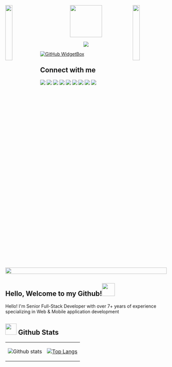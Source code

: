 <img align="left" src="https://user-images.githubusercontent.com/65187002/144930161-2f783401-8d27-4fdf-a2f7-cc0ba32f1f1f.gif" width="21%" style="display:inline;"><img align="right" src="https://user-images.githubusercontent.com/65187002/144930161-2f783401-8d27-4fdf-a2f7-cc0ba32f1f1f.gif" width="21%" style="display:inline;">
<p align="center"><img src="https://media.giphy.com/media/M9gbBd9nbDrOTu1Mqx/giphy.gif" width="100"/></p>

<p align="center">
  <a href="https://github.com/DenverCoder1/readme-typing-svg"><img src="https://readme-typing-svg.herokuapp.com?font=Time+New+Roman&color=cyan&size=40&center=true&vCenter=true&width=800&height=100&lines=Code+is+Life..&hearts;++;Analytical+and+Problem-Solving,;Adaptablility+and+Flexability,;Active+Learner/Researcher,;Love+to+learn+new+stuffs..<3"></a>
</p>

<div>
  
[![GitHub WidgetBox](https://github-widgetbox.vercel.app/api/profile?username=sanmega&data=followers,repositories,stars,commits&theme=viridescent)](https://github.com/sanmega)
</div>


<!-- <h3 align ="center"> <strong> Let`s Code.Build & FUN </strong> </h3>  -->

## Connect with me

<p align="left">
  <a href = "mailto:mega921008@gmail.com"><img src="https://img.shields.io/badge/-Gmail-%23333?style=for-the-badge&logo=gmail&logoColor=red"/></a>
  <a target="_blank" href = "https://www.linkedin.com/in/"><img src="https://img.shields.io/badge/-Linkedin-%23333?style=for-the-badge&logo=linkedin&logoColor=blue"/></a>
  <a target="_blank" href = "https://www.instagram.com/"><img src="https://img.shields.io/badge/-Instagram-%23333?style=for-the-badge&logo=instagram&logoColor=red"/></a>
  <a target="_blank" href = "https://www.facebook.com/"><img src="https://img.shields.io/badge/-Facebook-%23333?style=for-the-badge&logo=facebook&logoColor=blue"/></a>
  <a target="_blank" href = "https://twitter.com/"><img src="https://img.shields.io/badge/-Twitter-%23333?style=for-the-badge&logo=twitter&logoColor=blue"/></a>
  <a target="_blank" href = "https://discordapp.com/"><img src="https://img.shields.io/badge/-Discord-%23333?style=for-the-badge&logo=discord&logoColor=blue"/></a>
  <a target="_blank" href = ""><img src="https://img.shields.io/badge/-Telegram-%23333?style=for-the-badge&logo=telegram&logoColor=blue"/></a>
  <a target="_blank" href = ""><img src="https://img.shields.io/badge/-Skype-%23333?style=for-the-badge&logo=skype&logoColor=blue" /></a>
  <a href = ""><img src="https://img.shields.io/badge/-Slack-%23333?style=for-the-badge&logo=slack&logoColor=white" target="_blank"/></a>
<!--   https://discord.com/channels/1206443560690516069 -->
</p>

<img src="https://i.imgur.com/dBaSKWF.gif" height="20" width="100%">

<!--
[![Gmail](https://img.shields.io/badge/%20-Send%20Mail-black?color=14171A&labelColor=ef5350&logo=gmail&logoColor=ffffff&style=for-the-badge)](mailto:naz.yeasin@gmail.com)
[![LinkedIn](https://img.shields.io/badge/linkedin-%230077B5.svg?style=for-the-badge&logo=linkedin&logoColor=white)](https://www.linkedin.com/in/danieleverest0214/)
![](https://komarev.com/ghpvc/?username=danieleverest&color=brightgreen&style=for-the-badge)
[![Facebook](https://img.shields.io/badge/Facebook-%231877F2.svg?style=for-the-badge&logo=Facebook&logoColor=white)](https://facebook.com/yeazin.io)
![Discord](https://img.shields.io/badge/Discord-%235865F2.svg?style=for-the-badge&logo=discord&logoColor=white)
![Twitter](https://img.shields.io/badge/Twitter-%231DA1F2.svg?style=for-the-badge&logo=Twitter&logoColor=white)
-->


## Hello, Welcome to my Github!<img src="https://media.giphy.com/media/hvRJCLFzcasrR4ia7z/giphy.gif" width="40">

<p>Hello! I'm Senior Full-Stack Developer with over 7+ years of experience specializing in Web & Mobile application development</p>

<h2><img src="https://media.giphy.com/media/iY8CRBdQXODJSCERIr/giphy.gif" width="35"> Github Stats </h2>

 <table align="center" width="100%" height="100%" >
   <tr>
     <td>
       
![Github stats](https://github-readme-stats.vercel.app/api?username=sanmega&theme=radical&show_icons=true&count_private=true&hide=issues) </td>
     <td> [![Top Langs](https://github-readme-stats.vercel.app/api/top-langs/?username=sanmega&theme=radical&layout=compact)](https://github.com/sanmega) </td>
   </tr>
  </table>
  


<h2><img src="https://media2.giphy.com/media/QssGEmpkyEOhBCb7e1/giphy.gif?cid=ecf05e47a0n3gi1bfqntqmob8g9aid1oyj2wr3ds3mg700bl&rid=giphy.gif" width ="25"> Skills</h2>

- <b>Languages</b> : Golang, Java, Python, JavaScript, TypeScript
- <b>Web Frontend</b> : React.js, Next.js, Angular
- <b>Backend</b> : Node.js / Express, Golang, Java / Spring / Spring Boot, Python / Django / Flask / FastAPI
- <b>Database</b> : MySQL, MongoDB, PostgreSQL, MariaDB, SQLite
- <b>Libraries</b> : RefluxJS, React, React Redux, Vite, Next.js, jQuery UI, Bootstrap, jQuery, Material-TailwindCSS, Material UI, Antd, Backbone.js, HTML5 Canvas
- <b>Mobile App Cross-Platform, Hybrid</b> : React Native, Flutter
- <b>Tools</b> : Git, Webpack, Atom
- <b>UI/UX Design</b> : Figma, Adobe XD, Photoshop


## Languages & Tools

<h3 align="left">Front-end</h3>
<p align="left">
  <a href="https://skillicons.dev">
    <img src="https://techstack-generator.vercel.app/react-icon.svg" alt="icon" width="50" height="50" />
    <img src="https://techstack-generator.vercel.app/redux-icon.svg" alt="icon" width="50" height="50" />
    <img src="https://skillicons.dev/icons?i=angular,bootstrap,css,html" />
    <img src="https://techstack-generator.vercel.app/js-icon.svg" alt="icon"width="50" height="50" />
    <img src="https://techstack-generator.vercel.app/ts-icon.svg" alt="icon" width="50" height="50" />
    <img src="https://skillicons.dev/icons?i=jquery,nextjs,tailwindcss" />
   <img src="https://techstack-generator.vercel.app/sass-icon.svg" alt="icon" width="50" height="50" />
    <img src="https://techstack-generator.vercel.app/prettier-icon.svg" alt="icon" width="50" height="50" />
  </a>
</p>
<h3 align="left">Backend</h3>
<p align="left">
  <a href="https://skillicons.dev">
    <img src="https://skillicons.dev/icons?i=nodejs,express,golang,java,python,django,flask,spring" />
  </a>
</p>
<h3 align="left">Mobile</h3>
<p align="left">
  <a href="https://skillicons.dev">
    <img src="https://skillicons.dev/icons?i=androidstudio,react,flutter" />
    <img src="https://techstack-generator.vercel.app/swift-icon.svg" alt="icon" width="50" height="50" />
  </a>
</p>
<h3 align="left">DataBase</h3>
<p align="left">
  <a href="https://skillicons.dev">
    <img src="https://skillicons.dev/icons?i=mongodb" />
    <img src="https://techstack-generator.vercel.app/mysql-icon.svg" alt="icon" width="50" height="50" />
    <img src="https://skillicons.dev/icons?i=firebase,postgres,sqlite" />
  </a>
</p>
<h3 align="left">Tools</h3>
<p align="left"> 
  <a href="https://skillicons.dev">
    <img src="https://skillicons.dev/icons?i=git,github,gitlab,azure" />
    <img src="https://techstack-generator.vercel.app/docker-icon.svg" alt="icon" width="50" height="50" />
    <img src="https://skillicons.dev/icons?i=figma,photoshop,nginx,postman,visualstudio,vscode" />
    <img src="https://techstack-generator.vercel.app/webpack-icon.svg" alt="icon" width="50" height="50" />
    <img src="https://techstack-generator.vercel.app/aws-icon.svg" alt="icon" width="50" height="50" />
    <img src="https://techstack-generator.vercel.app/restapi-icon.svg" alt="icon" width="50" height="50" />
    <img src="https://techstack-generator.vercel.app/graphql-icon.svg" alt="icon" width="50" height="50" />
  </a>
</p>


## Profile Views:
<!--
<p align="center">
    <a href="https://visitcount.itsvg.in/api?id=danieleverest&label=Profile%20Views&color=6&icon=1&pretty=true">
        <img src="https://visitcount.itsvg.in/api?id=danieleverest&label=Profile%20Views&color=6&icon=1&pretty=true" alt="Profile Views">
    </a>
</p>
 -->
<p align="center"> 
 <img src="https://komarev.com/ghpvc/?username=sanmega&label=Profile%20views&color=0e75b6&style=flat" alt="sanmega" /> 
<!-- ![](https://komarev.com/ghpvc/?username=danieleverest) -->
<!--  <img src="https://img.shields.io/badge/Languages-Python | Java | PHP | Typescript | Node | React -green.svg" alt="supun nanayakkara's languages" />
 <img alt="Profile followers" src="https://img.shields.io/github/followers/danieleverest"> -->
</p>
